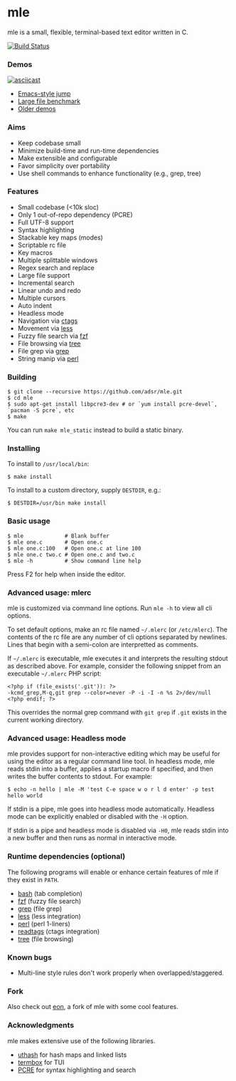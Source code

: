 # mle

mle is a small, flexible, terminal-based text editor written in C.

[![Build Status](https://travis-ci.org/adsr/mle.svg?branch=master)](https://travis-ci.org/adsr/mle)

### Demos

[![asciicast](https://i.imgur.com/PZocaOT.png)](https://asciinema.org/a/162536)

* [Emacs-style jump](https://i.imgur.com/atS11HX.gif)
* [Large file benchmark](http://i.imgur.com/VGGMmGg.gif)
* [Older demos](http://imgur.com/a/ZBmmQ)

### Aims

* Keep codebase small
* Minimize build-time and run-time dependencies
* Make extensible and configurable
* Favor simplicity over portability
* Use shell commands to enhance functionality (e.g., grep, tree)

### Features

* Small codebase (<10k sloc)
* Only 1 out-of-repo dependency (PCRE)
* Full UTF-8 support
* Syntax highlighting
* Stackable key maps (modes)
* Scriptable rc file
* Key macros
* Multiple splittable windows
* Regex search and replace
* Large file support
* Incremental search
* Linear undo and redo
* Multiple cursors
* Auto indent
* Headless mode
* Navigation via [ctags](https://github.com/universal-ctags/ctags)
* Movement via [less](https://www.gnu.org/software/less/)
* Fuzzy file search via [fzf](https://github.com/junegunn/fzf)
* File browsing via [tree](http://mama.indstate.edu/users/ice/tree/)
* File grep via [grep](https://www.gnu.org/software/grep/)
* String manip via [perl](https://www.perl.org/)

### Building

    $ git clone --recursive https://github.com/adsr/mle.git
    $ cd mle
    $ sudo apt-get install libpcre3-dev # or `yum install pcre-devel`, `pacman -S pcre`, etc
    $ make

You can run `make mle_static` instead to build a static binary.

### Installing

To install to `/usr/local/bin`:

    $ make install

To install to a custom directory, supply `DESTDIR`, e.g.:

    $ DESTDIR=/usr/bin make install

### Basic usage

    $ mle             # Blank buffer
    $ mle one.c       # Open one.c
    $ mle one.c:100   # Open one.c at line 100
    $ mle one.c two.c # Open one.c and two.c
    $ mle -h          # Show command line help

Press F2 for help when inside the editor.

### Advanced usage: mlerc

mle is customized via command line options. Run `mle -h` to view all cli
options.

To set default options, make an rc file named `~/.mlerc` (or `/etc/mlerc`). The
contents of the rc file are any number of cli options separated by newlines.
Lines that begin with a semi-colon are interpretted as comments.

If `~/.mlerc` is executable, mle executes it and interprets the resulting stdout
as described above. For example, consider the following snippet from an
executable `~/.mlerc` PHP script:

    <?php if (file_exists('.git')): ?>
    -kcmd_grep,M-q,git grep --color=never -P -i -I -n %s 2>/dev/null
    <?php endif; ?>

This overrides the normal grep command with `git grep` if `.git` exists in the
current working directory.

### Advanced usage: Headless mode

mle provides support for non-interactive editing which may be useful for using
the editor as a regular command line tool. In headless mode, mle reads stdin
into a buffer, applies a startup macro if specified, and then writes the buffer
contents to stdout. For example:

    $ echo -n hello | mle -M 'test C-e space w o r l d enter' -p test
    hello world

If stdin is a pipe, mle goes into headless mode automatically. Headless mode can
be explicitly enabled or disabled with the `-H` option.

If stdin is a pipe and headless mode is disabled via `-H0`, mle reads stdin into
a new buffer and then runs as normal in interactive mode.

### Runtime dependencies (optional)

The following programs will enable or enhance certain features of mle if they
exist in `PATH`.

* [bash](https://www.gnu.org/software/bash/) (tab completion)
* [fzf](https://github.com/junegunn/fzf) (fuzzy file search)
* [grep](https://www.gnu.org/software/grep/) (file grep)
* [less](https://www.gnu.org/software/less/) (less integration)
* [perl](https://www.perl.org/) (perl 1-liners)
* [readtags](https://github.com/universal-ctags/ctags) (ctags integration)
* [tree](http://mama.indstate.edu/users/ice/tree/) (file browsing)

### Known bugs

* Multi-line style rules don't work properly when overlapped/staggered.

### Fork

Also check out [eon](https://github.com/tomas/eon), a fork of mle with some cool
features.

### Acknowledgments

mle makes extensive use of the following libraries.

* [uthash](https://troydhanson.github.io/uthash) for hash maps and linked lists
* [termbox](https://github.com/nsf/termbox) for TUI
* [PCRE](http://www.pcre.org/) for syntax highlighting and search
